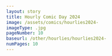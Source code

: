 ```yaml
---
layout: story
title: Hourly Comic Day 2024
image: /assets/comics/hourlies2024-
imageType: .jpg
pageNumber: 10
baseurl: /other/hourlies/hourlies2024-
numPages: 10
---
```

